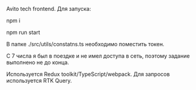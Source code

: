 Avito tech frontend.
Для запуска:

npm i 

npm run start

В папке ./src/utils/constatns.ts необходимо поместить токен. 



С 7 числа я был в поездке и не имел доступа в сеть, поэтому задание выполнено не до конца. 


Используется Redux toolkit/TypeScript/webpack. Для запросов используется RTK Query.  
